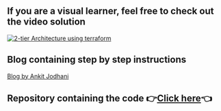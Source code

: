## If you are a visual learner, feel free to check out the video solution
[![2-tier Architecture using terraform](https://img.youtube.com/vi/s8q5B6DLH7s/sddefault.jpg)](https://youtu.be/s8q5B6DLH7s)

## Blog containing step by step instructions 
[Blog by Ankit Jodhani](https://ankitjodhani.hashnode.dev/implementing-two-tier-architecture-in-aws-with-terraform-step-by-step-guide-10weeksofcloudops)

## Repository containing the code 👉[Click here](https://github.com/piyushsachdeva/10WeeksOfCloudOps_Task3/blob/main/README.md)👈
